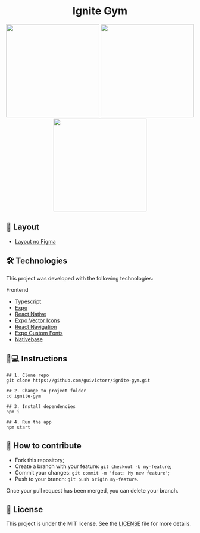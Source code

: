 <h1 align='center'>Ignite Gym</h1>


<div align="center">
<img src="https://user-images.githubusercontent.com/55333929/221715966-ff4a1897-92f1-4d7a-b676-93dfd62ad13f.png" width="250"/>
<img src="https://user-images.githubusercontent.com/55333929/221716003-c515eb06-07c2-4c6a-be0c-597d33fb6727.png" width="250"/>
<img src="https://user-images.githubusercontent.com/55333929/221715993-ee45461c-00fb-410c-a70a-738eb3bd5234.png" width="250"/>
</div>

## 💄 Layout
- [Layout no Figma](https://www.figma.com/file/U1OkM4TQybhZKZ5PJyhuJn/Ignite-Gym-(Community)?node-id=37%3A6&t=OpuQuLnLILv4jJl8-1)

## 🛠 Technologies

This project was developed with the following technologies:

Frontend

- [Typescript](typescriptlang.org/)
- [Expo](https://expo.io/)
- [React Native](https://reactnative.dev/)
- [Expo Vector Icons](https://docs.expo.io/guides/icons/)
- [React Navigation](https://reactnavigation.org/)
- [Expo Custom Fonts](https://docs.expo.io/guides/using-custom-fonts/)
- [Nativebase](https://nativebase.io/)

## 📱💻 Instructions

```
## 1. Clone repo
git clone https://github.com/guivictorr/ignite-gym.git

## 2. Change to project folder
cd ignite-gym

## 3. Install dependencies
npm i

## 4. Run the app
npm start
```

## 🤔 How to contribute

- Fork this repository;
- Create a branch with your feature: `git checkout -b my-feature`;
- Commit your changes: `git commit -m 'feat: My new feature'`;
- Push to your branch: `git push origin my-feature`.

Once your pull request has been merged, you can delete your branch.

## 📝 License

This project is under the MIT license. See the [LICENSE](https://github.com/ignite-bootcamp/ignite-gym/blob/master/LICENSE.md) file for more details.
 
